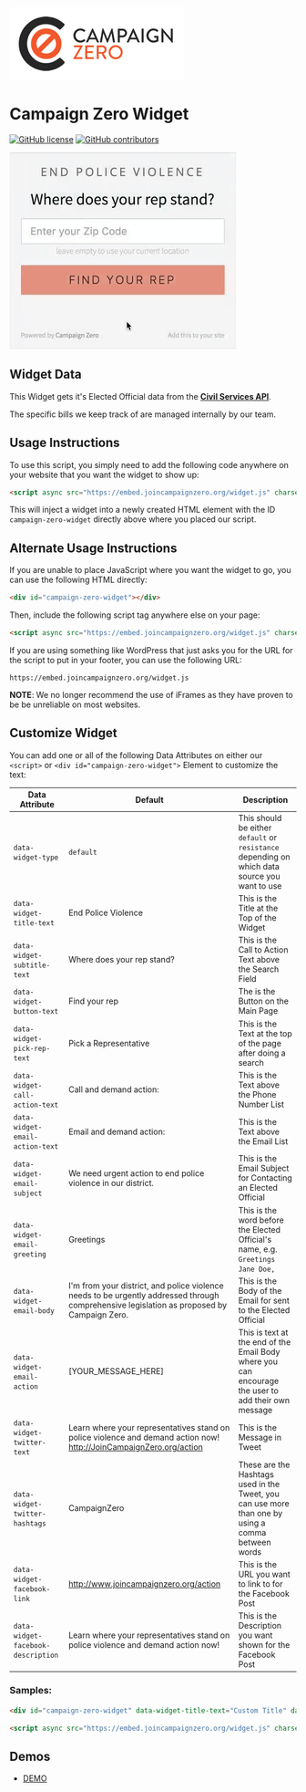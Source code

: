 ![Campaign Zero Logo](https://github.com/campaignzero/artwork/raw/master/logo/campaign-zero/web/306x128/campaign-zero.png "Campaign Zero Logo")

Campaign Zero Widget
===

[![GitHub license](https://img.shields.io/badge/license-MIT-blue.svg?style=flat)](https://raw.githubusercontent.com/campaignzero/campaign-zero-widget/master/LICENSE)  [![GitHub contributors](https://img.shields.io/github/contributors/campaignzero/campaign-zero-widget.svg)](https://github.com/campaignzero/campaign-zero-widget/graphs/contributors)

![Demo](app-image.gif "Demo")


Widget Data
---

This Widget gets it's Elected Official data from the __[Civil Services API](https://github.com/civilserviceusa/api)__. 

The specific bills we keep track of are managed internally by our team.


Usage Instructions
---

To use this script, you simply need to add the following code anywhere on your website that you want the widget to show up:

```html
<script async src="https://embed.joincampaignzero.org/widget.js" charset="utf-8"></script>
```

This will inject a widget into a newly created HTML element with the ID `campaign-zero-widget` directly above where you placed our script.


Alternate Usage Instructions
---

If you are unable to place JavaScript where you want the widget to go, you can use the following HTML directly:

```html
<div id="campaign-zero-widget"></div>
```

Then, include the following script tag anywhere else on your page:

```html
<script async src="https://embed.joincampaignzero.org/widget.js" charset="utf-8"></script>
```

If you are using something like WordPress that just asks you for the URL for the script to put in your footer, you can use the following URL:

```
https://embed.joincampaignzero.org/widget.js
```

__NOTE__:  We no longer recommend the use of iFrames as they have proven to be be unreliable on most websites.


Customize Widget
---


You can add one or all of the following Data Attributes on either our `<script>` or `<div id="campaign-zero-widget">` Element to customize the text:

Data Attribute                     | Default                                                                                                                                    | Description
-----------------------------------|--------------------------------------------------------------------------------------------------------------------------------------------|-------------
`data-widget-type`                 | `default`                                                                                                                                  | This should be either `default` or `resistance` depending on which data source you want to use
`data-widget-title-text`           | End Police Violence                                                                                                                        | This is the Title at the Top of the Widget
`data-widget-subtitle-text`        | Where does your rep stand?                                                                                                                 | This is the Call to Action Text above the Search Field
`data-widget-button-text`          | Find your rep                                                                                                                              | The is the Button on the Main Page
`data-widget-pick-rep-text`        | Pick a Representative                                                                                                                      | This is the Text at the top of the page after doing a search
`data-widget-call-action-text`     | Call and demand action:                                                                                                                    | This is the Text above the Phone Number List
`data-widget-email-action-text`    | Email and demand action:                                                                                                                   | This is the Text above the Email List
`data-widget-email-subject`        | We need urgent action to end police violence in our district.                                                                              | This is the Email Subject for Contacting an Elected Official
`data-widget-email-greeting`       | Greetings                                                                                                                                  | This is the word before the Elected Official's name, e.g. `Greetings Jane Doe,`
`data-widget-email-body`           | I'm from your district, and police violence needs to be urgently addressed through comprehensive legislation as proposed by Campaign Zero. | This is the Body of the Email for sent to the Elected Official
`data-widget-email-action`         | [YOUR_MESSAGE_HERE]                                                                                                                        | This is text at the end of the Email Body where you can encourage the user to add their own message
`data-widget-twitter-text`         | Learn where your representatives stand on police violence and demand action now! http://JoinCampaignZero.org/action                        | This is the Message in Tweet
`data-widget-twitter-hashtags`     | CampaignZero                                                                                                                               | These are the Hashtags used in the Tweet, you can use more than one by using a comma between words
`data-widget-facebook-link`        | http://www.joincampaignzero.org/action                                                                                                     | This is the URL you want to link to for the Facebook Post
`data-widget-facebook-description` | Learn where your representatives stand on police violence and demand action now!                                                           | This is the Description you want shown for the Facebook Post

### Samples:

```html
<div id="campaign-zero-widget" data-widget-title-text="Custom Title" data-widget-subtitle-text="Custom Subtitle" data-widget-button-text="Custom Button" data-widget-pick-rep-text="Custom Rep Header"></div>
```

```html
<script async src="https://embed.joincampaignzero.org/widget.js" charset="utf-8" data-widget-title-text="Custom Title" data-widget-subtitle-text="Custom Subtitle" data-widget-button-text="Custom Button" data-widget-pick-rep-text="Custom Rep Header"></script>
```


Demos
---

* [DEMO](https://embed.joincampaignzero.org)
